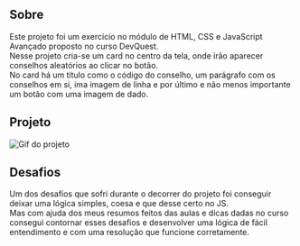 ## Sobre
Este projeto foi um exercício no módulo de HTML, CSS e JavaScript Avançado proposto no curso DevQuest.<br>
Nesse projeto cria-se um card no centro da tela, onde irão aparecer conselhos aleatórios ao clicar no botão.<br>
No card há um título como o código do conselho, um parágrafo com os conselhos em si, ima imagem de linha e por último e não menos importante um botão com uma imagem de dado.  

## Projeto
<img src="" alt="Gif do projeto">
<br>

## Desafios
Um dos desafios que sofri durante o decorrer do projeto foi conseguir deixar uma lógica simples, coesa e que desse certo no JS.<br>
Mas com ajuda dos meus resumos feitos das aulas e dicas dadas no curso consegui contornar esses desafios e desenvolver uma lógica de fácil entendimento e com uma resolução que funcione corretamente. 